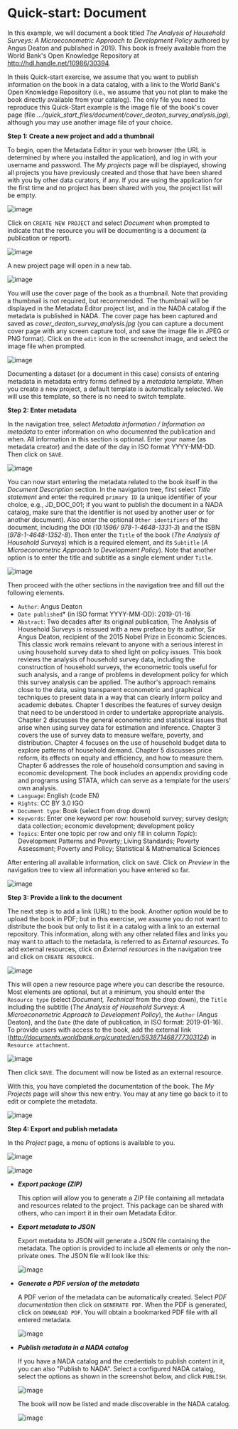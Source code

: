 # Quick-start: Document

In this example, we will document a book titled *The Analysis of Household Surveys: A Microeconometric Approach to Development Policy* authored by Angus Deaton and published in 2019. This book is freely available from the World Bank's Open Knowledge Repository at http://hdl.handle.net/10986/30394. 

In theis Quick-start exercise, we assume that you want to publish information on the book in a data catalog, with a link to the World Bank's Open Knowledge Repository (i.e., we assume that you not plan to make the book directly available from your catalog). The only file you need to reproduce this Quick-Start example is the image file of the book's cover page (file *.../quick_start_files/document/cover_deaton_survey_analysis.jpg*), although you may use another image file of your choice.


**Step 1: Create a new project and add a thumbnail**

To begin, open the Metadata Editor in your web browser (the URL is determined by where you installed the application), and log in with your username and password. The *My projects* page will be displayed, showing all projects you have previously created and those that have been shared with you by other data curators, if any. If you are using the application for the first time and no project has been shared with you, the project list will be empty.

![image](img/ME_UG_v1-0-0_quick_start_document_project_page.png)

Click on `CREATE NEW PROJECT` and select *Document* when prompted to indicate that the resource you will be documenting is a document (a publication or report).

![image](img/ME_UG_v1-0-0_quick_start_document_create_project_types.png)
  
A new project page will open in a new tab.

![image](img/ME_UG_v1-0-0_quick_start_document_new_project_home.png)

You will use the cover page of the book as a thumbnail. Note that providing a thumbnail is not required, but recommended. The thumbnail will be displayed in the Metadata Editor project list, and in the NADA catalog if the metadata is published in NADA. The cover page has been captured and saved as *cover_deaton_survey_analysis.jpg* (you can capture a document cover page with any screen capture tool, and save the image file in JPEG or PNG format). Click on the `edit` icon in the screenshot image, and select the image file when prompted. 

![image](img/ME_UG_v1-0-0_quick_start_document_edit_thumbnail.png)

Documenting a dataset (or a document in this case) consists of entering metadata in metadata entry forms defined by a *metadata template*. When you create a new project, a default template is automatically selected. We will use this template, so there is no need to switch template. 


**Step 2: Enter metadata**

In the navigation tree, select *Metadata information / Information on metadata* to enter information on who documented the publication and when. All information in this section is optional. Enter your name (as metadata creator) and the date of the day in ISO format YYYY-MM-DD. Then click on `SAVE`.

![image](img/ME_UG_v1-0-0_quick_start_document_metadata_information_save.png)

You can now start entering the metadata related to the book itself in the *Document Description* section. In the navigation tree, first select *Title statement* and enter the required `primary ID` (a unique identifier of your choice, e.g., JD_DOC_001; if you want to publish the document in a NADA catalog, make sure that the identifier is not used by another user or for another document). Also enter the optional `Other identifiers` of the document, including the DOI (*10.1596/ 978-1-4648-1331-3*) and the ISBN (*978-1-4648-1352-8*). Then enter the `Title` of the book (*The Analysis of Household Surveys*) which is a required element, and its `Subtitle` (*A Microeconometric Approach to Development Policy*). Note that another option is to enter the title and subtitle as a single element under `Title`. 

![image](img/ME_UG_v1-0-0_quick_start_document_title_statement.png)

Then proceed with the other sections in the navigation tree and fill out the following elements. 

- `Author`: Angus Deaton
- `Date published`* (in ISO format YYYY-MM-DD): 2019-01-16
- `Abstract`: Two decades after its original publication, The Analysis of Household Surveys is reissued with a new preface by its author, Sir Angus Deaton, recipient of the 2015 Nobel Prize in Economic Sciences. This classic work remains relevant to anyone with a serious interest in using household survey data to shed light on policy issues. This book reviews the analysis of household survey data, including the construction of household surveys, the econometric tools useful for such analysis, and a range of problems in development policy for which this survey analysis can be applied. The author's approach remains close to the data, using transparent econometric and graphical techniques to present data in a way that can clearly inform policy and academic debates. Chapter 1 describes the features of survey design that need to be understood in order to undertake appropriate analysis. Chapter 2 discusses the general econometric and statistical issues that arise when using survey data for estimation and inference. Chapter 3 covers the use of survey data to measure welfare, poverty, and distribution. Chapter 4 focuses on the use of household budget data to explore patterns of household demand. Chapter 5 discusses price reform, its effects on equity and efficiency, and how to measure them. Chapter 6 addresses the role of household consumption and saving in economic development. The book includes an appendix providing code and programs using STATA, which can serve as a template for the users' own analysis.
- `Language`: English (code EN)
- `Rights`: CC BY 3.0 IGO
- `Document type`: Book (select from drop down)
- `Keywords`: Enter one keyword per row: household survey; survey design; data collection; economic development; development policy 
- `Topics`: Enter one topic per row and only fill in column *Topic*): Development Patterns and Poverty; Living Standards; Poverty Assessment; Poverty and Policy; Statistical & Mathematical Sciences

After entering all available information, click on `SAVE`. Click on *Preview* in the navigation tree to view all information you have entered so far.

![image](img/ME_UG_v1-0-0_quick_start_document_preview_page.png)


**Step 3: Provide a link to the document**

The next step is to add a link (URL) to the book. Another option would be to upload the book in PDF; but in this exercise, we assume you do not want to distribute the book but only to list it in a catalog with a link to an external repository. This information, along with any other related files and links you may want to attach to the metadata, is referred to as *External resources*. To add external resources, click on *External resources* in the navigation tree and click on `CREATE RESOURCE`. 

![image](img/ME_UG_v1-0-0_quick_start_document_create_resource.png)

This will open a new resource page where you can describe the resource. Most elements are optional, but at a minimum, you should enter the `Resource type` (select *Document, Technical* from the drop down), the `Title` including the subtitle (*The Analysis of Household Surveys: A Microeconometric Approach to Development Policy*), the `Author` (Angus Deaton), and the `Date` (the date of publication, in ISO format: 2019-01-16). To provide users with access to the book, add the external link (*http://documents.worldbank.org/curated/en/593871468777303124*) in `Resource attachment`. 

![image](img/ME_UG_v1-0-0_quick_start_url_resource_attachement.png)

Then click `SAVE`. The document will now be listed as an external resource.

With this, you have completed the documentation of the book. The *My Projects* page will show this new entry. You may at any time go back to it to edit or complete the metadata.

![image](img/ME_UG_v1-0-0_quick_start_document_project_page_with_project.png)


**Step 4: Export and publish metadata**

In the *Project* page, a menu of options is available to you. 

![image](img/ME_UG_v1-0-0_quick_start_document_actions.png)

![image](img/ME_UG_v1-0-0_quick_start_document_actions_menu.png)


- ***Export package (ZIP)***

  This option will allow you to generate a ZIP file containing all metadata and resources related to the project. This package can be shared with others, who can import it in their own Metadata Editor.


- ***Export metadata to JSON***

  Export metadata to JSON will generate a JSON file containing the metadata. The option is provided to include all elements or only the non-private ones. The JSON file will look like this:

  ![image](img/ME_UG_v1-0-0_quick_start_document_action_JSON_exported.png)


- ***Generate a PDF version of the metadata***

  A PDF verion of the metadata can be automatically created. Select *PDF documentation* then click on `GENERATE PDF`. When the PDF is generated, click on `DOWNLOAD PDF`. You will obtain a bookmarked PDF file with all entered metadata.

  ![image](img/ME_UG_v1-0-0_quick_start_document_exported_to_PDF.png)


- ***Publish metadata in a NADA catalog***

  If you have a NADA catalog and the credentials to publish content in it, you can also "Publish to NADA". Select a configured NADA catalog, select the options as shown in the screenshot below, and click `PUBLISH`. 

  ![image](img/ME_UG_v1-0-0_quick_start_document_action_export_to_NADA.png)

  The book will now be listed and made discoverable in the NADA catalog.

  ![image](img/ME_UG_v1-0-0_quick_start_document_Deaton_in_NADA.png)

